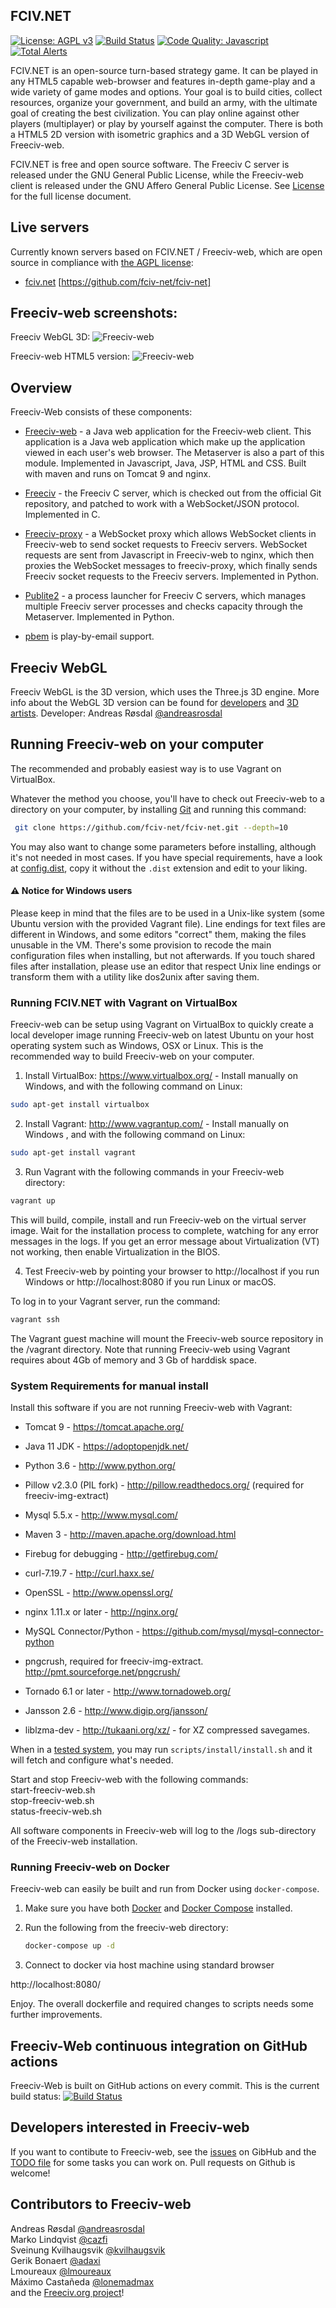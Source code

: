 FCIV.NET
--------

[![License: AGPL v3](https://img.shields.io/badge/License-AGPL%20v3-blue.svg)](https://www.gnu.org/licenses/agpl-3.0)
[![Build Status](https://github.com/fciv-net/fciv-net/workflows/continuous%20integration/badge.svg)](https://github.com/fciv-net/fciv-net/actions?query=workflow%3A%22continuous+integration%22)
[![Code Quality: Javascript](https://img.shields.io/lgtm/grade/javascript/g/fciv-net/fciv-net.svg?logo=lgtm&logoWidth=18)](https://lgtm.com/projects/g/fciv-net/fciv-net/context:javascript)
[![Total Alerts](https://img.shields.io/lgtm/alerts/g/fciv-net/fciv-net.svg?logo=lgtm&logoWidth=18)](https://lgtm.com/projects/g/fciv-net/fciv-net/alerts)

FCIV.NET is an open-source turn-based strategy game. It can be played in any HTML5 capable web-browser and features in-depth game-play and a wide variety of game modes and options. Your goal is to build cities, collect resources, organize your government, and build an army, with the ultimate goal of creating the best civilization. You can play online against other players (multiplayer) or play by yourself against the computer. There is both a HTML5 2D version with isometric graphics and a 3D WebGL version of Freeciv-web. 

FCIV.NET is free and open source software. The Freeciv C server is released under the GNU General Public License, while the Freeciv-web client is released
under the GNU Affero General Public License. See [License](LICENSE.txt) for the full license document.


Live servers
------------
Currently known servers based on FCIV.NET / Freeciv-web, which are open source in compliance with [the AGPL license](https://github.com/freeciv/freeciv-web/blob/develop/LICENSE.txt):
- [fciv.net](https://www.fciv.net) [https://github.com/fciv-net/fciv-net]

Freeciv-web screenshots:
------------------------
Freeciv WebGL 3D:
![Freeciv-web](https://raw.githubusercontent.com/freeciv/freeciv-web/develop/freeciv-web/src/main/webapp/javascript/webgl/freeciv-webgl.png "Freeciv-web WebGL screenshot")

Freeciv-web HTML5 version:
![Freeciv-web](https://raw.githubusercontent.com/freeciv/freeciv-web/develop/scripts/freeciv-web-screenshot.png "Freeciv-web screenshot")


Overview
--------

Freeciv-Web consists of these components:

* [Freeciv-web](freeciv-web) - a Java web application for the Freeciv-web client.
  This application is a Java web application which make up the application
  viewed in each user's web browser. The Metaserver is also a part of this module.
  Implemented in Javascript, Java, JSP, HTML and CSS. Built with maven and runs 
  on Tomcat 9 and nginx.

* [Freeciv](freeciv) - the Freeciv C server, which is checked out from the official
  Git repository, and patched to work with a WebSocket/JSON protocol. Implemented in C.

* [Freeciv-proxy](freeciv-proxy) - a WebSocket proxy which allows WebSocket clients in Freeciv-web
  to send socket requests to Freeciv servers. WebSocket requests are sent from Javascript 
  in Freeciv-web to nginx, which then proxies the WebSocket messages to freeciv-proxy, 
  which finally sends Freeciv socket requests to the Freeciv servers. Implemented in Python.

* [Publite2](publite2) - a process launcher for Freeciv C servers, which manages
  multiple Freeciv server processes and checks capacity through the Metaserver. 
  Implemented in Python.

* [pbem](pbem) is play-by-email support. 

Freeciv WebGL
-------------
Freeciv WebGL is the 3D version, which uses the Three.js 3D engine. More info about the WebGL 3D version can be found for [developers](https://github.com/freeciv/freeciv-web/tree/develop/freeciv-web/src/main/webapp/javascript/webgl) and [3D artists](https://github.com/freeciv/freeciv-web/wiki/Contributing-Blender-models-for-Freeciv-WebGL).
Developer: Andreas Røsdal [@andreasrosdal](http://www.twitter.com/andreasrosdal)  

Running Freeciv-web on your computer
------------------------------------
The recommended and probably easiest way is to use Vagrant on VirtualBox.

Whatever the method you choose, you'll have to check out Freeciv-web to a
directory on your computer, by installing [Git](http://git-scm.com/) and
running this command:
 ```bash
  git clone https://github.com/fciv-net/fciv-net.git --depth=10
 ```

You may also want to change some parameters before installing, although
it's not needed in most cases. If you have special requirements, have a look
at [config.dist](config/config.dist),
copy it without the `.dist` extension and edit to your liking.

#### :warning: Notice for Windows users

Please keep in mind that the files are to be used in a Unix-like system
(some Ubuntu version with the provided Vagrant file).
Line endings for text files are different in Windows, and some editors
"correct" them, making the files unusable in the VM.
There's some provision to recode the main configuration files when installing,
but not afterwards. If you touch shared files after installation, please use
an editor that respect Unix line endings or transform them with a utility
like dos2unix after saving them.

### Running FCIV.NET with Vagrant on VirtualBox

Freeciv-web can be setup using Vagrant on VirtualBox to quickly create a 
local developer image running Freeciv-web on latest Ubuntu on your host
operating system such as Windows, OSX or Linux. 
This is the recommended way to build Freeciv-web on your computer.

1. Install VirtualBox: https://www.virtualbox.org/ - Install manually on Windows, and with the following command on Linux:
 ```bash
sudo apt-get install virtualbox
 ```

2. Install Vagrant: http://www.vagrantup.com/ - Install manually on Windows
, and with the following command on Linux:
 ```bash
sudo apt-get install vagrant
 ```

3. Run Vagrant with the following commands in your Freeciv-web directory:
 ```bash
 vagrant up
 ```

  This will build, compile, install and run Freeciv-web on the virtual server image. Wait for the installation process to complete, watching for any error messages in the logs. If you get an error message about Virtualization (VT) not working, then enable Virtualization in the BIOS.

4. Test Freeciv-web by pointing your browser to http://localhost if you run Windows or http://localhost:8080 if you run Linux or macOS.

To log in to your Vagrant server, run the command: 
 ```bash
 vagrant ssh
 ```

The Vagrant guest machine will mount the Freeciv-web source repository in the /vagrant directory.
Note that running Freeciv-web using Vagrant requires about 4Gb of memory
and 3 Gb of harddisk space.

### System Requirements for manual install

Install this software if you are not running Freeciv-web with Vagrant:

- Tomcat 9 - https://tomcat.apache.org/

- Java 11 JDK - https://adoptopenjdk.net/ 

- Python 3.6 - http://www.python.org/

- Pillow v2.3.0 (PIL fork) - http://pillow.readthedocs.org/
  (required for freeciv-img-extract)

- Mysql 5.5.x - http://www.mysql.com/

- Maven 3 - http://maven.apache.org/download.html

- Firebug for debugging - http://getfirebug.com/

- curl-7.19.7 - http://curl.haxx.se/

- OpenSSL - http://www.openssl.org/

- nginx 1.11.x or later - http://nginx.org/

- MySQL Connector/Python - https://github.com/mysql/mysql-connector-python

- pngcrush, required for freeciv-img-extract.  http://pmt.sourceforge.net/pngcrush/

- Tornado 6.1 or later - http://www.tornadoweb.org/

- Jansson 2.6 - http://www.digip.org/jansson/

- liblzma-dev - http://tukaani.org/xz/ - for XZ compressed savegames.


When in a [tested system](scripts/install/systems),
you may run `scripts/install/install.sh` and it will fetch and configure what's needed.

Start and stop Freeciv-web with the following commands:  
  start-freeciv-web.sh  
  stop-freeciv-web.sh  
  status-freeciv-web.sh

All software components in Freeciv-web will log to the /logs sub-directory of the Freeciv-web installation.


### Running Freeciv-web on Docker

Freeciv-web can easily be built and run from Docker using `docker-compose`.

 1. Make sure you have both [Docker](https://www.docker.com/get-started) and [Docker Compose](https://docs.docker.com/compose/install/) installed.

 2. Run the following from the freeciv-web directory:

    ```sh
    docker-compose up -d
    ```

 3. Connect to docker via host machine using standard browser

http://localhost:8080/

Enjoy. The overall dockerfile and required changes to scripts needs some further improvements.


Freeciv-Web continuous integration on GitHub actions
----------------------------------------------------
Freeciv-Web is built on GitHub actions on every commit. This is the current build status: [![Build Status](https://github.com/freeciv/freeciv-web/workflows/continuous%20integration/badge.svg)](https://github.com/freeciv/freeciv-web/actions?query=workflow%3A%22continuous+integration%22)


Developers interested in Freeciv-web
------------------------------------

If you want to contibute to Freeciv-web, see the [issues](https://github.com/freeciv/freeciv-web/issues) on GibHub and the [TODO file](doc/TODO) for 
some tasks you can work on. Pull requests on Github is welcome! 
  

Contributors to Freeciv-web
---------------------------
Andreas Røsdal  [@andreasrosdal](https://github.com/andreasrosdal)  
Marko Lindqvist [@cazfi](https://github.com/cazfi)  
Sveinung Kvilhaugsvik [@kvilhaugsvik](https://github.com/kvilhaugsvik)  
Gerik Bonaert [@adaxi](https://github.com/adaxi)  
Lmoureaux [@lmoureaux](https://github.com/lmoureaux)  
Máximo Castañeda [@lonemadmax](https://github.com/lonemadmax)  
and the [Freeciv.org project](https://www.freeciv.org/wiki/People)!
